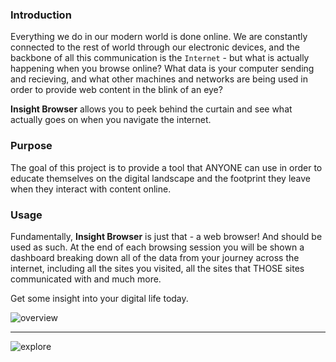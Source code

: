 
### Introduction

Everything we do in our modern world is done online. We are constantly connected to the rest of world through our electronic devices, and the backbone of all this communication is the `Internet` - but what is actually happening when you browse online? What data is your computer sending and recieving, and what other machines and networks are being used in order to provide web content in the blink of an eye?

**Insight Browser** allows you to peek behind the curtain and see what actually goes on when you navigate the internet.

### Purpose
The goal of this project is to provide a tool that ANYONE can use in order to educate themselves on the digital landscape and the footprint they leave when they interact with content online. 

### Usage
Fundamentally, **Insight Browser** is just that - a web browser! And should be used as such. At the end of each browsing session you will be shown a dashboard breaking down all of the data from your journey across the internet, including all the sites you visited, all the sites that THOSE sites communicated with and much more. 

Get some insight into your digital life today.

 
![overview](https://github.com/user-attachments/assets/1dbc0527-9961-4336-94e0-0e6b27616533)

<hr>

![explore](https://github.com/user-attachments/assets/2f549dfe-31d8-4565-a9c8-4422bf413bc3)
